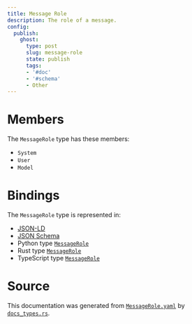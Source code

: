 ```yaml
---
title: Message Role
description: The role of a message.
config:
  publish:
    ghost:
      type: post
      slug: message-role
      state: publish
      tags:
      - '#doc'
      - '#schema'
      - Other
---
```


# Members

The `MessageRole` type has these members:

- `System`
- `User`
- `Model`

# Bindings

The `MessageRole` type is represented in:

- [JSON-LD](https://stencila.org/MessageRole.jsonld)
- [JSON Schema](https://stencila.org/MessageRole.schema.json)
- Python type [`MessageRole`](https://github.com/stencila/stencila/blob/main/python/python/stencila/types/message_role.py)
- Rust type [`MessageRole`](https://github.com/stencila/stencila/blob/main/rust/schema/src/types/message_role.rs)
- TypeScript type [`MessageRole`](https://github.com/stencila/stencila/blob/main/ts/src/types/MessageRole.ts)

# Source

This documentation was generated from [`MessageRole.yaml`](https://github.com/stencila/stencila/blob/main/schema/MessageRole.yaml) by [`docs_types.rs`](https://github.com/stencila/stencila/blob/main/rust/schema-gen/src/docs_types.rs).
